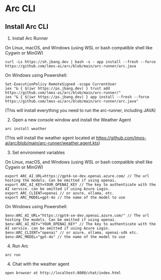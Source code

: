 # Arc CLI


## Install Arc CLI

1. Install Arc Runner

On Linux, macOS, and Windows (using WSL or bash compatible shell like Cygwin or MinGW)
```
curl -Ls https://sh.jbang.dev | bash -s - app install --fresh --force https://github.com/lmos-ai/arc/blob/main/arc-runner/arc.java
```

On Windows using Powershell:
```
Set-ExecutionPolicy RemoteSigned -scope CurrentUser
iex "& { $(iwr https://ps.jbang.dev) } trust add https://github.com/lmos-ai/arc/blob/main/arc-runner/"
iex "& { $(iwr https://ps.jbang.dev) } app install --fresh --force https://github.com/lmos-ai/arc/blob/main/arc-runner/arc.java"
```
(This will install everything you need to run the arc-runner, including JAVA)

2. Open a new console window and install the Weather Agent
```
arc install weather
```
(This will install the weather agent located at https://github.com/lmos-ai/arc/blob/main/arc-runner/weather.agent.kts)

3. Set environment variables

On Linux, macOS, and Windows (using WSL or bash compatible shell like Cygwin or MinGW)
```
export ARC_AI_URL=https://gpt4-se-dev.openai.azure.com/ // The url hosting the models. Can be omitted if using openai.
export ARC_AI_KEY=YOUR_OPENAI_KEY // The key to authenticate with the AI service. can be omitted if using Azure Login.
export ARC_CLIENT=openai // or azure, ollama, etc.
export ARC_MODEL=gpt-4o // the name of the model to use
```

On Windows using Powershell:
```
$env:ARC_AI_URL="https://gpt4-se-dev.openai.azure.com/" // The url hosting the models. Can be omitted if using openai.
$env:ARC_AI_KEY="YOUR_OPENAI_KEY" // The key to authenticate with the AI service. can be omitted if using Azure Login.
$env:ARC_CLIENT="openai" // or azure, ollama, openai-sdk etc.
$env:ARC_MODEL="gpt-4o" // the name of the model to use
```

4. Run Arc

```
arc run
```

4. Chat with the weather agent
```
open browser at http://localhost:8080/chat/index.html
```
